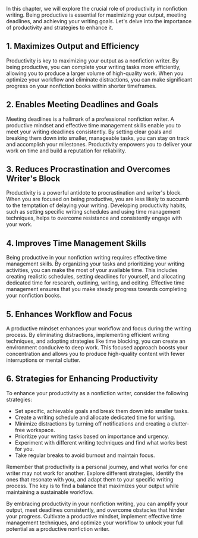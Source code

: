 
In this chapter, we will explore the crucial role of productivity in nonfiction writing. Being productive is essential for maximizing your output, meeting deadlines, and achieving your writing goals. Let's delve into the importance of productivity and strategies to enhance it.

**1. Maximizes Output and Efficiency**
--------------------------------------

Productivity is key to maximizing your output as a nonfiction writer. By being productive, you can complete your writing tasks more efficiently, allowing you to produce a larger volume of high-quality work. When you optimize your workflow and eliminate distractions, you can make significant progress on your nonfiction books within shorter timeframes.

**2. Enables Meeting Deadlines and Goals**
------------------------------------------

Meeting deadlines is a hallmark of a professional nonfiction writer. A productive mindset and effective time management skills enable you to meet your writing deadlines consistently. By setting clear goals and breaking them down into smaller, manageable tasks, you can stay on track and accomplish your milestones. Productivity empowers you to deliver your work on time and build a reputation for reliability.

**3. Reduces Procrastination and Overcomes Writer's Block**
-----------------------------------------------------------

Productivity is a powerful antidote to procrastination and writer's block. When you are focused on being productive, you are less likely to succumb to the temptation of delaying your writing. Developing productivity habits, such as setting specific writing schedules and using time management techniques, helps to overcome resistance and consistently engage with your work.

**4. Improves Time Management Skills**
--------------------------------------

Being productive in your nonfiction writing requires effective time management skills. By organizing your tasks and prioritizing your writing activities, you can make the most of your available time. This includes creating realistic schedules, setting deadlines for yourself, and allocating dedicated time for research, outlining, writing, and editing. Effective time management ensures that you make steady progress towards completing your nonfiction books.

**5. Enhances Workflow and Focus**
----------------------------------

A productive mindset enhances your workflow and focus during the writing process. By eliminating distractions, implementing efficient writing techniques, and adopting strategies like time blocking, you can create an environment conducive to deep work. This focused approach boosts your concentration and allows you to produce high-quality content with fewer interruptions or mental clutter.

**6. Strategies for Enhancing Productivity**
--------------------------------------------

To enhance your productivity as a nonfiction writer, consider the following strategies:

* Set specific, achievable goals and break them down into smaller tasks.
* Create a writing schedule and allocate dedicated time for writing.
* Minimize distractions by turning off notifications and creating a clutter-free workspace.
* Prioritize your writing tasks based on importance and urgency.
* Experiment with different writing techniques and find what works best for you.
* Take regular breaks to avoid burnout and maintain focus.

Remember that productivity is a personal journey, and what works for one writer may not work for another. Explore different strategies, identify the ones that resonate with you, and adapt them to your specific writing process. The key is to find a balance that maximizes your output while maintaining a sustainable workflow.

By embracing productivity in your nonfiction writing, you can amplify your output, meet deadlines consistently, and overcome obstacles that hinder your progress. Cultivate a productive mindset, implement effective time management techniques, and optimize your workflow to unlock your full potential as a productive nonfiction writer.
